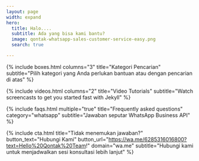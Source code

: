 ```yaml
---
layout: page
width: expand
hero:
  title: Halo....
  subtitle: Ada yang bisa kami bantu?
  image: qontak-whatsapp-sales-customer-service-easy.png
  search: true

---
```

{% include boxes.html columns="3" title="Kategori Pencarian" subtitle="Pilih kategori yang Anda perlukan bantuan atau dengan pencarian di atas" %}

{% include videos.html columns="2" title="Video Tutorials" subtitle="Watch screencasts to get you started fast with Jekyll" %}

{% include faqs.html multiple="true" title="Frequently asked questions" category="whatsapp" subtitle="Jawaban seputar WhatsApp Business API" %}

{% include cta.html title="Tidak menemukan jawaban?" button_text="Hubungi Kami" button_url="https://wa.me/6285316016800?text=Hello%20Qontak%20Team!" domain="wa.me" subtitle="Hubungi kami untuk menjadwalkan sesi konsultasi lebih lanjut" %}